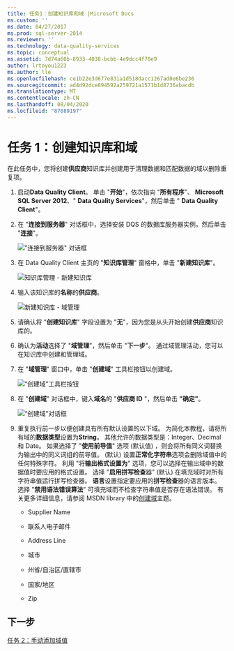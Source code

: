 ```yaml
---
title: 任务1：创建知识库和域 |Microsoft Docs
ms.custom: ''
ms.date: 04/27/2017
ms.prod: sql-server-2014
ms.reviewer: ''
ms.technology: data-quality-services
ms.topic: conceptual
ms.assetid: 7d74a60b-8933-4038-bcbb-4e9dcc4f70e9
author: lrtoyou1223
ms.author: lle
ms.openlocfilehash: ce1b22e3d677e831a1d518dacc1267ad0e6be236
ms.sourcegitcommit: ad4d92dce894592a259721a1571b1d8736abacdb
ms.translationtype: MT
ms.contentlocale: zh-CN
ms.lasthandoff: 08/04/2020
ms.locfileid: "87689197"
---
```

# <a name="task-1-creating-a-knowledge-base-and-domains"></a>任务 1：创建知识库和域
  在此任务中，您将创建**供应商**知识库并创建用于清理数据和匹配数据的域以删除重复项。  
  
1.  启动**Data Quality Client**。 单击 "**开始**"，依次指向 "**所有程序**"、 **Microsoft SQL Server 2012**、" **Data Quality Services**"，然后单击 " **Data Quality Client**"。  
  
2.  在 "**连接到服务器**" 对话框中，选择安装 DQS 的数据库服务器实例，然后单击 "**连接**"。  
  
     !["连接到服务器" 对话框](../../2014/tutorials/media/et-creatingaknowledgebaseanddomains-01.jpg "“连接到服务器”对话框")  
  
3.  在 Data Quality Client 主页的 "**知识库管理**" 窗格中，单击 "**新建知识库**"。  
  
     ![知识库管理 - 新建知识库](../../2014/tutorials/media/et-creatingaknowledgebaseanddomains-02.jpg "知识库管理 - 新建知识库")  
  
4.  输入该知识库的**名称**的**供应商**。  
  
     ![新建知识库 - 域管理](../../2014/tutorials/media/et-creatingaknowledgebaseanddomains-03.jpg "新建知识库 - 域管理")  
  
5.  请确认将 "**创建知识库**" 字段设置为 "**无**"，因为您是从头开始创建**供应商**知识库的。  
  
6.  确认为**活动**选择了 "**域管理**"，然后单击 "**下一步**"。 通过域管理活动，您可以在知识库中创建和管理域。  
  
7.  在 "**域管理**" 窗口中，单击 "**创建域**" 工具栏按钮以创建域。  
  
     ![“创建域”工具栏按钮](../../2014/tutorials/media/et-creatingaknowledgebaseanddomains-04.jpg "“创建域”工具栏按钮")  
  
8.  在 "**创建域**" 对话框中，键入**域名**的 "**供应商 ID** "，然后单击 **"确定"**。  
  
     ![“创建域”对话框](../../2014/tutorials/media/et-creatingaknowledgebaseanddomains-05.jpg "“创建域”对话框")  
  
9. 重复执行前一步以便创建具有所有默认设置的以下域。 为简化本教程，请将所有域的**数据类型**设置为**String**。 其他允许的数据类型是：Integer、Decimal 和 Date。 如果选择了 "**使用前导值**" 选项 (默认值) ，则会将所有同义词替换为输出中的同义词组的前导值。  (默认) 设置**正常化字符串**选项会删除域值中的任何特殊字符。 利用 "将**输出格式设置为**" 选项，您可以选择在输出域中的数据值时要应用的格式设置。 选择 "**启用拼写检查**器" (默认) 在填充域时对所有字符串值运行拼写检查器。 **语言**设置指定要应用的**拼写检查**器的语言版本。 选择 "**禁用语法错误算法**" 可填充域而不检查字符串值是否存在语法错误。 有关更多详细信息，请参阅 MSDN library 中的[创建域](https://msdn.microsoft.com/library/hh510401.aspx)主题。  
  
    -   Supplier Name  
  
    -   联系人电子邮件  
  
    -   Address Line  
  
    -   城市  
  
    -   州省/自治区/直辖市  
  
    -   国家/地区  
  
    -   Zip  
  
## <a name="next-step"></a>下一步  
 [任务 2：手动添加域值](../../2014/tutorials/task-2-adding-domain-values-manually.md)  
  
  
